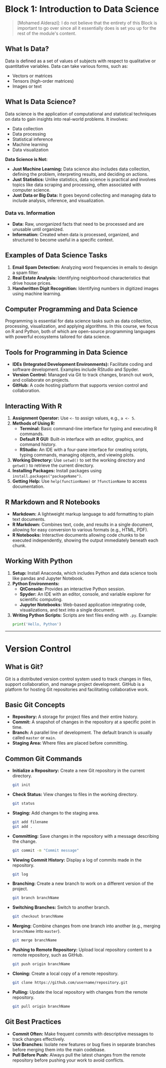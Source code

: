 # Block 1: Introduction to Data Science
> [Mohamed Alderazi]: I do not believe that the entirety of this Block is important to go over since all it essentially does is set you up for the rest of the module's content.
## What Is Data?
Data is defined as a set of values of subjects with respect to qualitative or quantitative variables. Data can take various forms, such as:
- Vectors or matrices
- Tensors (high-order matrices)
- Images or text

## What Is Data Science?
Data science is the application of computational and statistical techniques on data to gain insights into real-world problems. It involves:
- Data collection
- Data processing
- Statistical inference
- Machine learning
- Data visualization

**Data Science is Not:**
- **Just Machine Learning:** Data science also includes data collection, defining the problem, interpreting results, and deciding on actions.
- **Just Statistics:** Unlike statistics, data science is practical and involves topics like data scraping and processing, often associated with computer science.
- **Just Data or Big Data:** It goes beyond collecting and managing data to include analysis, inference, and visualization.

### Data vs. Information
- **Data:** Raw, unorganized facts that need to be processed and are unusable until organized.
- **Information:** Created when data is processed, organized, and structured to become useful in a specific context.

## Examples of Data Science Tasks
1. **Email Spam Detection:** Analyzing word frequencies in emails to design a spam filter.
2. **Real Estate Analysis:** Identifying neighborhood characteristics that drive house prices.
3. **Handwritten Digit Recognition:** Identifying numbers in digitized images using machine learning.

## Computer Programming and Data Science
Programming is essential for data science tasks such as data collection, processing, visualization, and applying algorithms. In this course, we focus on R and Python, both of which are open-source programming languages with powerful ecosystems tailored for data science.

## Tools for Programming in Data Science
- **IDEs (Integrated Development Environments):** Facilitate coding and software development. Examples include RStudio and Spyder.
- **Version Control:** Managed via Git to track changes, branch out work, and collaborate on projects.
- **GitHub:** A code hosting platform that supports version control and collaboration.

## Interacting With R
1. **Assignment Operator:** Use `<-` to assign values, e.g., `a <- 5`.
2. **Methods of Using R:**
   - **Terminal:** Basic command-line interface for typing and executing R commands.
   - **Default R GUI:** Built-in interface with an editor, graphics, and command history.
   - **RStudio:** An IDE with a four-pane interface for creating scripts, typing commands, managing objects, and viewing plots.
3. **Working Directory:** Use `setwd()` to set the working directory and `getwd()` to retrieve the current directory.
4. **Installing Packages:** Install packages using `install.packages("packageName")`.
5. **Getting Help:** Use `help(functionName)` or `?functionName` to access documentation.

## R Markdown and R Notebooks
- **Markdown:** A lightweight markup language to add formatting to plain text documents.
- **R Markdown:** Combines text, code, and results in a single document, allowing for easy conversion to various formats (e.g., HTML, PDF).
- **R Notebooks:** Interactive documents allowing code chunks to be executed independently, showing the output immediately beneath each chunk.

## Working With Python
1. **Setup:** Install Anaconda, which includes Python and data science tools like pandas and Jupyter Notebook.
2. **Python Environments:**
   - **QtConsole:** Provides an interactive Python session.
   - **Spyder:** An IDE with an editor, console, and variable explorer for scientific computing.
   - **Jupyter Notebooks:** Web-based application integrating code, visualizations, and text into a single document.
3. **Writing Python Scripts:** Scripts are text files ending with `.py`. Example:
   ```python
   print('Hello, Python')
   ```
---
# Version Control

## What is Git?
Git is a distributed version control system used to track changes in files, support collaboration, and manage project development. GitHub is a platform for hosting Git repositories and facilitating collaborative work.

## Basic Git Concepts
- **Repository:** A storage for project files and their entire history.
- **Commit:** A snapshot of changes in the repository at a specific point in time.
- **Branch:** A parallel line of development. The default branch is usually called `master` or `main`.
- **Staging Area:** Where files are placed before committing.

## Common Git Commands
- **Initialize a Repository:** Create a new Git repository in the current directory.
    ```bash
    git init
    ```
- **Check Status:** View changes to files in the working directory.
    ```bash
    git status
    ```
- **Staging:** Add changes to the staging area.
    ```bash
    git add filename
    git add .
    ```
- **Committing:** Save changes in the repository with a message describing the change.
    ```bash
    git commit -m "Commit message"
    ```
- **Viewing Commit History:** Display a log of commits made in the repository.
    ```bash
    git log
    ```
- **Branching:** Create a new branch to work on a different version of the project.
    ```bash
    git branch branchName
    ```
- **Switching Branches:** Switch to another branch.
    ```bash
    git checkout branchName
    ```
- **Merging:** Combine changes from one branch into another (e.g., merging `branchName` into `master`).
    ```bash
    git merge branchName
    ```
- **Pushing to Remote Repository:** Upload local repository content to a remote repository, such as GitHub.
    ```bash
    git push origin branchName
    ```
- **Cloning:** Create a local copy of a remote repository.
    ```bash
    git clone https://github.com/username/repository.git
    ```
- **Pulling:** Update the local repository with changes from the remote repository.
    ```bash
    git pull origin branchName
    ```

## Git Best Practices
- **Commit Often:** Make frequent commits with descriptive messages to track changes effectively.
- **Use Branches:** Isolate new features or bug fixes in separate branches before merging them into the main codebase.
- **Pull Before Push:** Always pull the latest changes from the remote repository before pushing your work to avoid conflicts.
